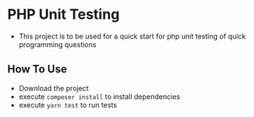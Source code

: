 # PHP Unit Testing
* This project is to be used for a quick start for php unit testing of quick programming questions
## How To Use
* Download the project
* execute ```composer install``` to install dependencies
* execute ```yarn test``` to run tests
